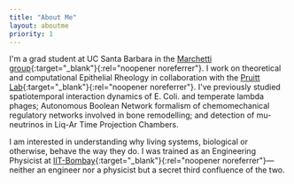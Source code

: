 ```yaml
---
title: "About Me"
layout: aboutme
priority: 1
---
```


I'm a grad student at UC Santa Barbara in the [Marchetti 
group](https://marchetti.physics.ucsb.edu){:target="_blank"}{:rel="noopener 
noreferrer"}. I work on theoretical and computational Epithelial Rheology in collaboration with the [Pruitt 
Lab](https://pruittlab.engineering.ucsb.edu){:target="_blank"}{:rel="noopener noreferrer"}. I've previously studied spatiotemporal interaction 
dynamics of E. Coli. and temperate lambda phages; Autonomous Boolean Network formalism of chemomechanical regulatory networks involved in 
bone remodelling; and detection of mu-neutrinos in Liq-Ar Time Projection Chambers.

I am interested in understanding why living systems, biological or otherwise, behave the way they do. I was trained as an Engineering Physicist 
at [IIT-Bombay](https://www.phy.iitb.ac.in/){:target="_blank"}{:rel="noopener
noreferrer"}—neither an engineer nor a physicist but a secret third confluence of the two.